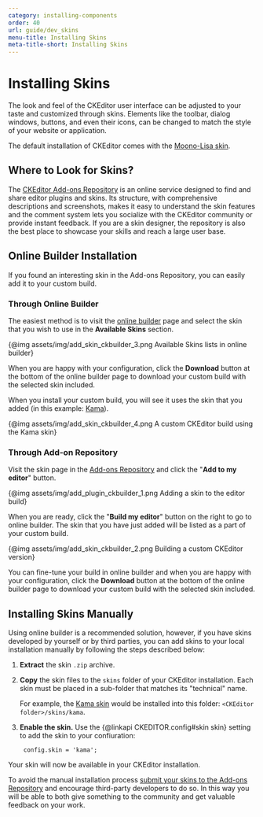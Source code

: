 ```yaml
---
category: installing-components
order: 40
url: guide/dev_skins
menu-title: Installing Skins
meta-title-short: Installing Skins
---
```

<!--
Copyright (c) 2003-2019, CKSource - Frederico Knabben. All rights reserved.
For licensing, see LICENSE.md.
-->

# Installing Skins

The look and feel of the CKEditor user interface can be adjusted to your taste and customized through skins. Elements like the toolbar, dialog windows, buttons, and even their icons, can be changed to match the style of your website or application.

The default installation of CKEditor comes with the [Moono-Lisa skin](https://ckeditor.com/cke4/addon/moono-lisa).

## Where to Look for Skins?

The [CKEditor Add-ons Repository](https://ckeditor.com/cke4/addons/plugins/all) is an online service designed to find and share editor plugins and skins. Its structure, with comprehensive descriptions and screenshots, makes it easy to understand the skin features and the comment system lets you socialize with the CKEditor community or provide instant feedback. If you are a skin designer, the repository is also the best place to showcase your skills and reach a large user base.

## Online Builder Installation

If you found an interesting skin in the Add-ons Repository, you can easily add it to your custom build.

### Through Online Builder

The easiest method is to visit the [online builder](https://ckeditor.com/cke4/builder) page and select the skin that you wish to use in the **Available Skins** section.

{@img assets/img/add_skin_ckbuilder_3.png Available Skins lists in online builder}

When you are happy with your configuration, click the **Download** button at the bottom of the online builder page to download your custom build with the selected skin included.

When you install your custom build, you will see it uses the skin that you added (in this example: [Kama](https://ckeditor.com/cke4/addon/kama)).

{@img assets/img/add_skin_ckbuilder_4.png A custom CKEditor build using the Kama skin}

### Through Add-on Repository

Visit the skin page in the [Add-ons Repository](https://ckeditor.com/cke4/addons/skins/all) and click the "**Add to my editor**" button.

{@img assets/img/add_plugin_ckbuilder_1.png Adding a skin to the editor build}

When you are ready, click the "**Build my editor**" button on the right to go to online builder. The skin that you have just added will be listed as a part of your custom build.

{@img assets/img/add_skin_ckbuilder_2.png Building a custom CKEditor version}

You can fine-tune your build in online builder and when you are happy with your configuration, click the **Download** button at the bottom of the online builder page to download your custom build with the selected skin included.

## Installing Skins Manually

Using online builder is a recommended solution, however, if you have skins developed by yourself or by third parties, you can add skins to your local installation manually by following the steps described below:

1. **Extract** the skin `.zip` archive.

2. **Copy** the skin files to the `skins` folder of your CKEditor installation. Each skin must be placed in a sub-folder that matches its "technical" name.

	For example, the [Kama skin](https://ckeditor.com/cke4/addon/kama) would be installed into this folder: `<CKEditor folder>/skins/kama`.

3. **Enable the skin.** Use the {@linkapi CKEDITOR.config#skin skin} setting to add the skin to your confiuration:

		config.skin = 'kama';

Your skin will now be available in your CKEditor installation.

<info-box hint="">
    To avoid the manual installation process <a href="https://ckeditor.com/cke4/add/skin">submit your skins to the Add-ons Repository</a> and encourage third-party developers to do so. In this way you will be able to both give something to the community and get valuable feedback on your work.
</info-box>
